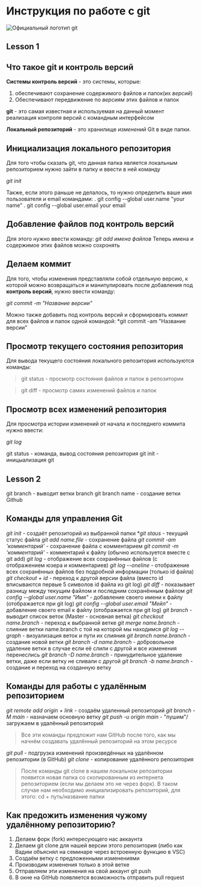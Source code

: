 # Инструкция по работе с git
![Официальный логотип git](logo.png)

## Lesson 1

## Что такое git и контроль версий
**Системы контроль версий** - это системы, которые: 
1. обеспечивают сохранение содержимого файлов и папок(их *версий*)
2. Обеспечивают передвижение по *версиям* этих файлов и папок

**git** - это самая известная и используемая на данный момент реализация контроля версий с командным интерфейсом

**Локальный репозиторий** - это хранилище *изменений* Git в виде папки.

## Инициализация локального репозитория

Для того чтобы сказать git, что данная папка является локальным репозиторием нужно зайти в папку и ввести в ней команду

*git init*

Также, если этого раньше не делалось, то нужно определить ваше имя пользователя и email командами:
. git config --global user.name "your name"
. git config --global user.email your email 

## Добавление файлов под контроль версий

Для этого нужно ввести команду:
*git add имена файлов*
Теперь имена и содержимое этих файлов можно сохронять

## Делаем коммит

Для того, чтобы изменения представляли собой отдельную версию, к которой можно возвращаться и манипулировать после добавления под **контроль версий**, нужно ввести команду:

*git commit -m "Название версии"*

Можно также добавить под контроль версий и сформировать коммит для всех  файлов и папок одной командой:
*git commit -am "Название версии"

## Просмотр текущего состояния репозитория
Для вывода текущего состояния локального репозитория используются команды:

>git status - просмотр состояния файлов и папок в репозитории

> git diff - просмотр самих изменений файлов и папок

## Просмотр всех изменений репозитория

Для просмотра истории изменений от начала и последнего коммита нужно ввести:

*git log*

git status - команда, вывод состояния репозитория
git init - иницыализация git
## Lesson 2
git branch - выводит ветки
branch
git branch name - создание ветки
Github

## Команды для управления Git
*git init* - создаёт репозиторий из выбранной папки
**git staus* - текущий статус файла
*git add name.file* - сохранение файла
*git commit -am 'комментарий'* - сохранение файла с комментарием
*git commit -m 'комментарий'* - комментарий к файлу (обычно используется вместе с git add)
*git log* - отображение всех сохранённых файлов (с отображением юзера и комментариев)
*git log --oneline* - отображение всех сохранённых файлов без подробной информации (только id файла)
*git checkout + id* - переход к другой версии файла (вместо id вписываются первые 5 символов id файла из git log)
*git diff* - показывает разницу между текущим файлом и последним сохранённым файлом
*git config --global user.name "Имя"* - добавление своего имени к файлу (отображается при git log)
*git config --global user.email "Мейл"* - добавление своего email к файлу (отображается при git log)
*git branch* - выводит список веток (Master - основная ветка)
*git checkout name.branch* - переход к выбранной ветке
*git merge name.branch* - слияние ветки name.branch с той на которой мы находимся
*git log --graph* - визуализация веток и пути их слияния
*git branch name.branch* - создание новой ветки
*git branch -d name.branch* - добровольное удаление ветки в случае если её слили с другой и все изменения перенеслись
*git branch -D name.branch* - принудительное удаление ветки, даже если ветку не сливали с другой
*git branch -b name.branch* - создание и переход на созданную ветку

## Команды для работы с удалённым репозиторием
*git remote add origin + link* - создаём удаленный репозиторий
*git branch -M main* - назначаем основную ветку
*git push -u origin main* - "пушим"/загружаем в удалённый репозиторий
> Все эти команды предложит нам GitHub после того, как мы начнём создавать удалённый репозиторий на этом ресурсе

*git pull* - подгрузка изменений произведённых на удалённом репозитории (в GitHub)
*git clone* - копирование удалённого репозитория
> После команды git clone в нашем локальном репозитории появится новая папка со скопированным из интернета репозиторием (если мы делаем это не через форк). В таком случае нам необходимо инициализировать репозиторий, для этого: cd + путь/название папки

## Как предожить изменения чужому удалённому репозиторию?
1. Делаем форк (fork) интересующего нас аккаунта
2. Делаем git clone для нашей версии этого репозитория (либо как Вадим объяснял на семинаре через встроенную функцию в VSC)
3. Создаём ветку с предложенными изменениями
4. Производим изменения только в этой ветке
5. Отправляем эти изменения на свой аккаунт git push
6. В окне на GitHub появляется возможность отправить pull request
